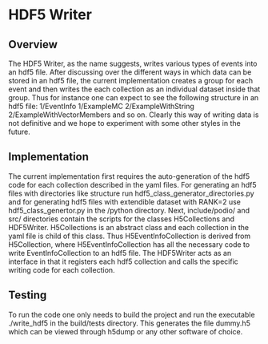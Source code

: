 # HDF5 Writer
## Overview
The HDF5 Writer, as the name suggests, writes various types of events into an hdf5 file. After discussing over the different ways in which data can be stored in an hdf5 file, the current implementation creates a group for each event and then writes the each collection as an individual dataset inside that group. Thus for instance one can expect to see the following structure in an hdf5 file:
1/EventInfo
1/ExampleMC
2/ExampleWithString
2/ExampleWithVectorMembers
and so on. Clearly this way of writing data is not definitive and we hope to experiment with some other styles in the future. 
## Implementation
The current implementation first requires the auto-generation of the hdf5 code for each collection described in the yaml files. For generating an hdf5 files with directories like structure run hdf5_class_generator_directories.py and for generating hdf5 files with extendible dataset with RANK=2 use hdf5_class_genertor.py in the /python directory. 
Next, include/podio/ and src/ directories contain the scripts for the classes H5Collections and HDF5Writer. H5Collections is an abstract class and each collection in the yaml file is child of this class. Thus H5EventInfoCollection is derived from H5Collection, where H5EventInfoCollection has all the necessary code to write EventInfoCollection to an hdf5 file. The HDF5Writer acts as an interface in that it registers each hdf5 collection and calls the specific writing code for each collection. 
## Testing
To run the code one only needs to build the project and run the executable ./write_hdf5 in the build/tests directory. This generates the file dummy.h5 which can be viewed through h5dump or any other software of choice. 


